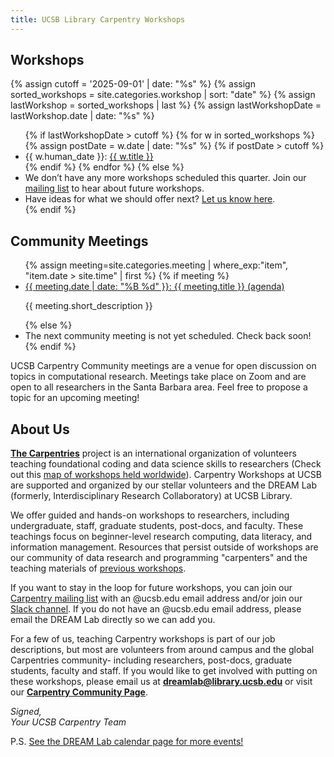 ```yaml
---
title: UCSB Library Carpentry Workshops
---
```



<h2>Workshops</h2>

<!-- show workshops after 2025-01-01 -->
{% assign cutoff = '2025-09-01' | date: "%s" %}
{% assign sorted_workshops = site.categories.workshop | sort: "date" %}
{% assign lastWorkshop = sorted_workshops | last %}
{% assign lastWorkshopDate = lastWorkshop.date | date: "%s" %}


<ul>
{% if lastWorkshopDate > cutoff %}
  {% for w in sorted_workshops %}
    {% assign postDate = w.date | date: "%s" %}
    {% if postDate > cutoff %}
      <li>{{ w.human_date }}: <a href="{{ w.url }}">{{ w.title }}</a></li>
    {% endif %}
  {% endfor %}
{% else %}
    <li> We don’t have any more workshops scheduled this quarter. Join our <a href="https://groups.google.com/u/1/a/library.ucsb.edu/g/carpentry/about">mailing list</a> to hear about future workshops. </li>
    <li> Have ideas for what we should offer next? <a href="https://tinyurl.com/future-workshops-ucsbcarpentry">Let us know here</a>. </li>
{% endif %}
</ul>

## Community Meetings

<ul>
{% assign meeting=site.categories.meeting |  where_exp:"item", "item.date > site.time" | first %}
{% if meeting %}
    <li> <a href="{{meeting.url}}"> {{  meeting.date | date: "%B %d" }}: {{ meeting.title }} (agenda)</a>
      <p>{{ meeting.short_description }}</p>
    </li>
{% else %}
    <li> The next community meeting is not yet scheduled. Check back soon! </li>
{% endif %}
</ul>


UCSB Carpentry Community meetings are a venue for open discussion on topics in computational research. Meetings take place on Zoom and are open to all researchers in the Santa Barbara area. Feel free to propose a topic for an upcoming meeting!

## About Us
**[The Carpentries](https://carpentries.org/)** project is an international organization of volunteers teaching foundational coding and data science skills to researchers (Check out this [map of workshops held worldwide](https://feeds.carpentries.org/plot_workshops_map.svg)). 
Carpentry Workshops at UCSB are supported and organized by our stellar volunteers and the DREAM Lab (formerly, Interdisciplinary Research Collaboratory) at UCSB Library.

We offer guided and hands-on workshops to researchers, including undergraduate, staff, graduate students, post-docs, and faculty. 
These teachings focus on beginner-level research computing, data literacy, and information management. 
Resources that persist outside of workshops are our community of data research and programming "carpenters" and the teaching materials of [previous workshops](https://ucsbcarpentry.github.io/past-workshops).

If you want to stay in the loop for future workshops, you can join our [Carpentry mailing list](https://groups.google.com/u/1/a/library.ucsb.edu/g/carpentry/about) with an @ucsb.edu email address and/or join our [Slack channel](https://join.slack.com/t/ucsbcarpentry/shared_invite/zt-2kio5k9cx-Ro67PPzRDGOfeS3kMIuBAA). 
If you do not have an @ucsb.edu email address, please email the DREAM Lab directly so we can add you.

For a few of us, teaching Carpentry workshops is part of our job descriptions, but most are volunteers from around campus and the global Carpentries community- including researchers, post-docs, graduate students, faculty and staff. 
If you would like to get involved with putting on these workshops, please email us at **dreamlab@library.ucsb.edu** or visit our **[Carpentry Community Page](https://ucsbcarpentry.github.io/community/instructors)**.

*Signed,*
<br>
*Your UCSB Carpentry Team*

P.S. [See the DREAM Lab calendar page for more events!](https://www.library.ucsb.edu/events-exhibitions?location=All&series=1218)

